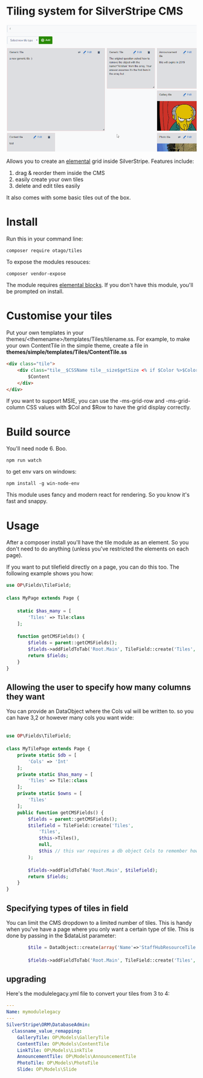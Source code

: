 # Tiling system for SilverStripe CMS

![display of what the tiles look like inside SilverStripe](images/preview.gif)

Allows you to create an [elemental](https://github.com/dnadesign/silverstripe-elemental) grid inside SilverStripe. Features include:

1. drag & reorder them inside the CMS
2. easily create your own tiles
3. delete and edit tiles easily

It also comes with some basic tiles out of the box. 

# Install 

Run this in your command line:
```
composer require otago/tiles
```

To expose the modules resouces:

```
composer vendor-expose
```

The module requires [elemental blocks](https://github.com/dnadesign/silverstripe-elemental). If you don't have this module, you'll be prompted on install.

# Customise your tiles

Put your own templates in your themes/\<themename\>/templates/Tiles/tilename.ss. For example,
to make your own ContentTile in the simple theme, create a file in 
**themes/simple/templates/Tiles/ContentTile.ss**

```html
<div class="tile">
	<div class="tile__$CSSName tile__size$getSize <% if $Color %>$Color<% end_if %>">
		$Content
	</div>
</div>
```

If you want to support MSIE, you can use the -ms-grid-row and -ms-grid-column CSS 
values with $Col and $Row to have the grid display correctly. 


# Build source

You'll need node 6. Boo.

```
npm run watch
```

to get env vars on windows:
```
npm install -g win-node-env
```

This module uses fancy and modern react for rendering. So you know it's fast and snappy.

# Usage

After a composer install you'll have the tile module as an element. So you don't need to do anything (unless you've restricted the elements on each page).

If you want to put tilefield directly on a page, you can do this too. The following example shows you how:

```php
use OP\Fields\TileField;

class MyPage extends Page {

	static $has_many = [
		'Tiles' => Tile:class
	];

	function getCMSFields() {
		$fields = parent::getCMSFields();
		$fields->addFieldToTab('Root.Main', TileField::create('Tiles', 'Tiles'));
		return $fields;
	}
}
```
## Allowing the user to specify how many columns they want

You can provide an DataObject where the Cols val will be written to. so you can have 3,2 or however many cols you want wide:

```php

use OP\Fields\TileField;

class MyTilePage extends Page {
	private static $db = [
		'Cols' => 'Int'
	];
	private static $has_many = [
		'Tiles' => Tile::class
	];
	private static $owns = [
		'Tiles'
	];
	public function getCMSFields() {
		$fields = parent::getCMSFields();
		$tilefield = TileField::create('Tiles', 
			'Tiles',
			$this->Tiles(), 
			null, 
			$this // this var requires a db object Cols to remember how many cols it is wide
		);
		
		$fields->addFieldToTab('Root.Main', $tilefield);
		return $fields;
	}
}
```


## Specifying types of tiles in field

You can limit the CMS dropdown to a limited number of tiles. This is handy when you've have a page where you only want a certain type of tile. This is done by passing in the $dataList parameter: 

```php
		$tile = DataObject::create(array('Name'=>'StaffHubResourceTile', 'NiceName' => StaffHubResourceTile::functionGetNiceName()));
		
		$fields->addFieldToTab('Root.Main', TileField::create('Tiles', 'Tiles', ArrayList::create(array($tile))));
```

## upgrading

Here's the modulelegacy.yml file to convert your tiles from 3 to 4:
```yml
---
Name: mymodulelegacy
---
SilverStripe\ORM\DatabaseAdmin:
  classname_value_remapping:
    GalleryTile: OP\Models\GalleryTile
    ContentTile: OP\Models\ContentTile
    LinkTile: OP\Models\LinkTile
    AnnouncementTile: OP\Models\AnnouncementTile
    PhotoTile: OP\Models\PhotoTile
    Slide: OP\Models\Slide
```
